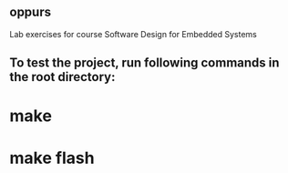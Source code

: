## oppurs
Lab exercises for course Software Design for Embedded Systems

## To test the project, run following commands in the root directory:

# make
# make flash